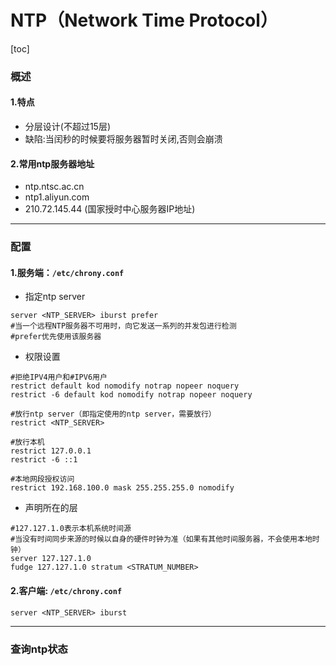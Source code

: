 # NTP（Network Time Protocol）
[toc]

### 概述
#### 1.特点
* 分层设计(不超过15层)
* 缺陷:当闰秒的时候要将服务器暂时关闭,否则会崩溃

#### 2.常用ntp服务器地址
* ntp.ntsc.ac.cn
* ntp1.aliyun.com
* 210.72.145.44 (国家授时中心服务器IP地址)

***

### 配置
#### 1.服务端：`/etc/chrony.conf`
* 指定ntp server
```shell
server <NTP_SERVER> iburst prefer
#当一个远程NTP服务器不可用时，向它发送一系列的并发包进行检测
#prefer优先使用该服务器
```
* 权限设置
```shell
#拒绝IPV4用户和#IPV6用户   
restrict default kod nomodify notrap nopeer noquery  
restrict -6 default kod nomodify notrap nopeer noquery    

#放行ntp server（即指定使用的ntp server，需要放行）
restrict <NTP_SERVER>

#放行本机
restrict 127.0.0.1
restrict -6 ::1

#本地网段授权访问
restrict 192.168.100.0 mask 255.255.255.0 nomodify
```
* 声明所在的层
```shell
#127.127.1.0表示本机系统时间源
#当没有时间同步来源的时候以自身的硬件时钟为准（如果有其他时间服务器，不会使用本地时钟）
server 127.127.1.0
fudge 127.127.1.0 stratum <STRATUM_NUMBER>
```

#### 2.客户端: `/etc/chrony.conf`
```shell
server <NTP_SERVER> iburst
```

***

### 查询ntp状态
